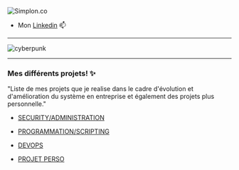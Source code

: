 
![Simplon.co](https://64.media.tumblr.com/017610fc57565d741fa9590e3892caaf/05716ba0c46b3c10-e3/s500x750/d8127f1cc67928d8c106c9f34ba9f32aa5eb1130.gif)


 * Mon [Linkedin](https://www.linkedin.com/in/j%C3%A9r%C3%B4me-aguas/)    📫
------

![cyberpunk](https://cdn2.downdetector.com/static/uploads/logo/github-logo.png) 


------

### Mes différents projets! ✨
"Liste de mes projets que je realise dans le cadre d'évolution et d'amélioration du système en entreprise et également des projets plus personnelle."



* [SECURITY/ADMINISTRATION](https://github.com/jeyinked/SECURITY)

* [PROGRAMMATION/SCRIPTING](https://github.com/jeyinked/PROGRAMMATION_SCRIPTING)

* [DEVOPS](https://github.com/jeyinked/DEVOPS)

* [PROJET PERSO](https://github.com/jeyinked/PROJETS_PERSO)


 




